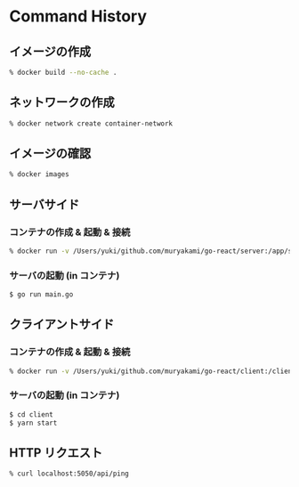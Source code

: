 # Command History

## イメージの作成
``` sh
% docker build --no-cache .
```

## ネットワークの作成
``` sh
% docker network create container-network
```

## イメージの確認
``` sh
% docker images
```

## サーバサイド
### コンテナの作成 & 起動 & 接続
``` sh
% docker run -v /Users/yuki/github.com/muryakami/go-react/server:/app/server --network container-network -p 5050:8080 -it [IMAGE] bash
```

### サーバの起動 (in コンテナ)
``` sh
$ go run main.go
```

## クライアントサイド
### コンテナの作成 & 起動 & 接続
``` sh
% docker run -v /Users/yuki/github.com/muryakami/go-react/client:/client --network container-network -p 5051:3000 -it [IMAGE] ash
```

### サーバの起動 (in コンテナ)
``` sh
$ cd client
$ yarn start
```

## HTTP リクエスト
```
% curl localhost:5050/api/ping
```
